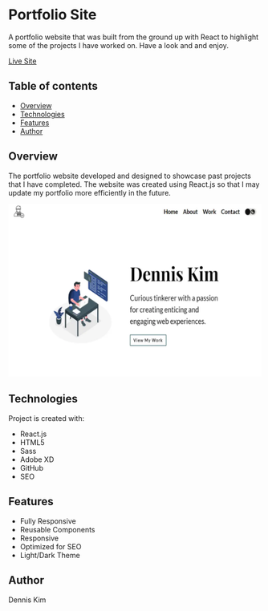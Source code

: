 # Portfolio Site

A portfolio website that was built from the ground up with React to highlight some of the projects I have worked on. Have a look and and enjoy.

[Live Site](https://denniskimweb.ca/)

## Table of contents

- [Overview](#overview)
- [Technologies](#technologies)
- [Features](#features)
- [Author](#author)

## Overview

The portfolio website developed and designed to showcase past projects that I have completed. The website was created using React.js so that I may update my portfolio more efficiently in the future.

![portfolio-thumbnail](/src/Assets/Img/portfolio-screenshot.webp)

## Technologies

Project is created with:

- React.js
- HTML5
- Sass
- Adobe XD
- GitHub
- SEO

## Features

- Fully Responsive
- Reusable Components
- Responsive
- Optimized for SEO
- Light/Dark Theme

## Author

Dennis Kim

